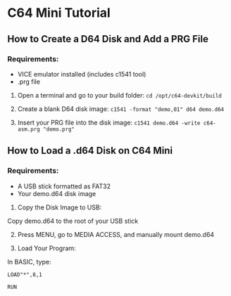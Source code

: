 # C64 Mini Tutorial

## How to Create a D64 Disk and Add a PRG File

### Requirements:
- VICE emulator installed (includes c1541 tool)
- .prg file

1. Open a terminal and go to your build folder:
`cd /opt/c64-devkit/build`

2. Create a blank D64 disk image:
`c1541 -format "demo,01" d64 demo.d64`

3. Insert your PRG file into the disk image:
`c1541 demo.d64 -write c64-asm.prg "demo.prg"`


## How to Load a .d64 Disk on C64 Mini

### Requirements:
- A USB stick formatted as FAT32
- Your demo.d64 disk image

1. Copy the Disk Image to USB:

Copy demo.d64 to the root of your USB stick

2. Press MENU, go to MEDIA ACCESS, and manually mount demo.d64

3. Load Your Program: 

In BASIC, type:

`LOAD"*",8,1`

`RUN`


